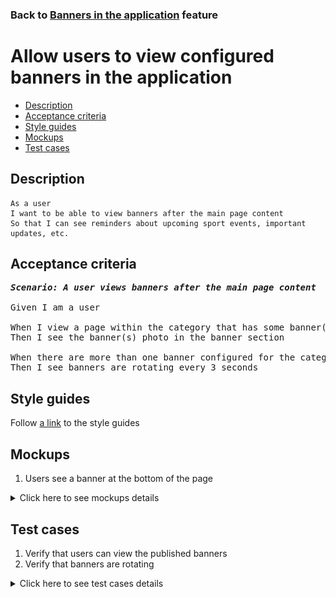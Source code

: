 ### Back to [Banners in the application](../../README.md) feature

# Allow users to view configured banners in the application

- [Description](#description)
- [Acceptance criteria](#acceptance-criteria)
- [Style guides](#style-guides)
- [Mockups](#mockups)
- [Test cases](#test-cases)

## Description

    As a user
    I want to be able to view banners after the main page content
    So that I can see reminders about upcoming sport events, important updates, etc.

## Acceptance criteria

<pre>
<b><i>Scenario: A user views banners after the main page content</i></b>

Given I am a user

When I view a page within the category that has some banner(s) published
Then I see the banner(s) photo in the banner section

When there are more than one banner configured for the category
Then I see banners are rotating every 3 seconds
</pre>

## Style guides

Follow [a link](https://www.figma.com/proto/0zkkf5WC77OSpvyD6YXpFE/Style-guides?page-id=0%3A1&node-id=19%3A5368&viewport=266%2C48%2C0.54&scaling=min-zoom&starting-point-node-id=19%3A5368) to the style guides

## Mockups

1. Users see a banner at the bottom of the page

<details>
  <summary>Click here to see mockups details</summary>

**1. Users see a banner at the bottom of the page:**

![Users see a banner at the bottom of the page](/mobile_application_features/banners/images/application_banner_user_side.png)

</details>

## Test cases

1. Verify that users can view the published banners
2. Verify that banners are rotating

<details>
  <summary>Click here to see test cases details</summary>

### **#1. Verify that users can view the published banners**

|Preconditions|Steps|Expected result
--------------|-----|----------
|- Banners are published for a category|1) Go to the category</br>2) Examine the banner section after the main page content|2) There are banners with photo in the appropriate section|

### **#2. Verify that banners are rotating**

|Preconditions|Steps|Expected result
--------------|-----|----------
|- Banners are published for a category</br>- There are more than one banner in the category|1) Go to the category</br>2) Wait for 3 seconds</br>3) Examine the banner section</br>4) Wait till all banners from the category are shown|3) Banner is changed in the section</br>4) First banner is shown again|

</details>
